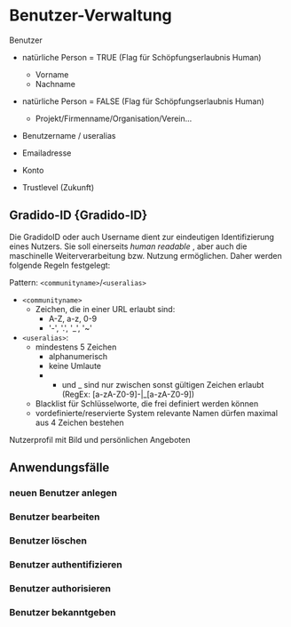 # Benutzer-Verwaltung

Benutzer

* natürliche Person = TRUE (Flag für Schöpfungserlaubnis Human)

  * Vorname
  * Nachname
* natürliche Person = FALSE (Flag für Schöpfungserlaubnis Human)

  * Projekt/Firmenname/Organisation/Verein...
* Benutzername / useralias
* Emailadresse
* Konto
* Trustlevel (Zukunft)

## Gradido-ID {Gradido-ID}

Die GradidoID oder auch Username dient zur eindeutigen Identifizierung eines Nutzers. Sie soll einerseits *human readable* , aber auch die maschinelle Weiterverarbeitung bzw. Nutzung ermöglichen. Daher werden folgende Regeln festgelegt:

Pattern:  `<communityname>`/`<useralias>`

* `<communityname>`
  - Zeichen, die in einer URL erlaubt sind:
    * A-Z, a-z, 0-9
    * '-', '.', '_', '~'
* `<useralias>`:
  - mindestens 5 Zeichen
    * alphanumerisch
    * keine Umlaute
    * - und \_ sind nur zwischen sonst gültigen Zeichen erlaubt (RegEx: [a-zA-Z0-9]-|_[a-zA-Z0-9])
  - Blacklist für Schlüsselworte, die frei definiert werden können
  - vordefinierte/reservierte System relevante Namen dürfen maximal aus 4 Zeichen bestehen

Nutzerprofil mit Bild und persönlichen Angeboten

## Anwendungsfälle

### neuen Benutzer anlegen

### Benutzer bearbeiten

### Benutzer löschen

### Benutzer authentifizieren

### Benutzer authorisieren

### Benutzer bekanntgeben
